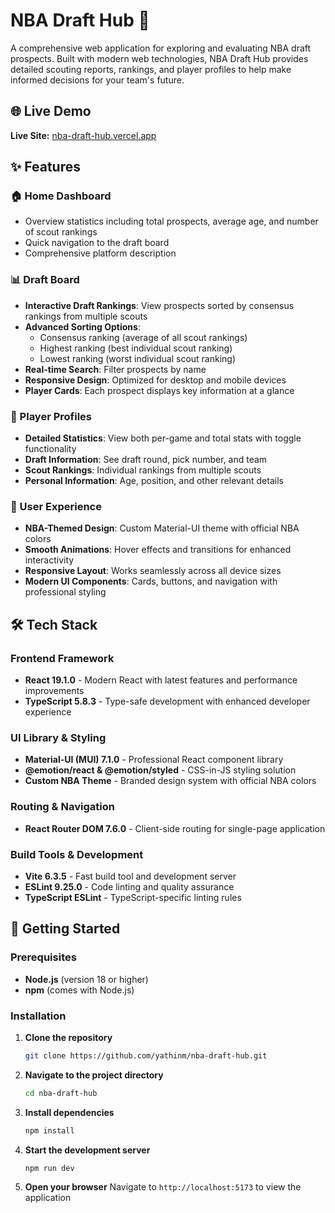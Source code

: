# NBA Draft Hub 🏀

A comprehensive web application for exploring and evaluating NBA draft prospects. Built with modern web technologies, NBA Draft Hub provides detailed scouting reports, rankings, and player profiles to help make informed decisions for your team's future.

## 🌐 Live Demo

**Live Site:** [nba-draft-hub.vercel.app](https://nba-draft-hub.vercel.app)

## ✨ Features

### 🏠 Home Dashboard
- Overview statistics including total prospects, average age, and number of scout rankings
- Quick navigation to the draft board
- Comprehensive platform description

### 📊 Draft Board
- **Interactive Draft Rankings**: View prospects sorted by consensus rankings from multiple scouts
- **Advanced Sorting Options**: 
  - Consensus ranking (average of all scout rankings)
  - Highest ranking (best individual scout ranking)
  - Lowest ranking (worst individual scout ranking)
- **Real-time Search**: Filter prospects by name
- **Responsive Design**: Optimized for desktop and mobile devices
- **Player Cards**: Each prospect displays key information at a glance

### 👤 Player Profiles
- **Detailed Statistics**: View both per-game and total stats with toggle functionality
- **Draft Information**: See draft round, pick number, and team
- **Scout Rankings**: Individual rankings from multiple scouts
- **Personal Information**: Age, position, and other relevant details

### 🎨 User Experience
- **NBA-Themed Design**: Custom Material-UI theme with official NBA colors
- **Smooth Animations**: Hover effects and transitions for enhanced interactivity
- **Responsive Layout**: Works seamlessly across all device sizes
- **Modern UI Components**: Cards, buttons, and navigation with professional styling

## 🛠️ Tech Stack

### Frontend Framework
- **React 19.1.0** - Modern React with latest features and performance improvements
- **TypeScript 5.8.3** - Type-safe development with enhanced developer experience

### UI Library & Styling
- **Material-UI (MUI) 7.1.0** - Professional React component library
- **@emotion/react & @emotion/styled** - CSS-in-JS styling solution
- **Custom NBA Theme** - Branded design system with official NBA colors

### Routing & Navigation
- **React Router DOM 7.6.0** - Client-side routing for single-page application

### Build Tools & Development
- **Vite 6.3.5** - Fast build tool and development server
- **ESLint 9.25.0** - Code linting and quality assurance
- **TypeScript ESLint** - TypeScript-specific linting rules

## 🚀 Getting Started

### Prerequisites
- **Node.js** (version 18 or higher)
- **npm** (comes with Node.js)

### Installation

1. **Clone the repository**
   ```bash
   git clone https://github.com/yathinm/nba-draft-hub.git
   ```

2. **Navigate to the project directory**
   ```bash
   cd nba-draft-hub
   ```

3. **Install dependencies**
   ```bash
   npm install
   ```

4. **Start the development server**
   ```bash
   npm run dev
   ```

5. **Open your browser**
   Navigate to `http://localhost:5173` to view the application

